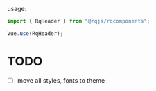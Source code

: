 usage:
```js
import { RqHeader } from "@rqjs/rqcomponents";

Vue.use(RqHeader);
```

# TODO

- [ ] move all styles, fonts to theme
